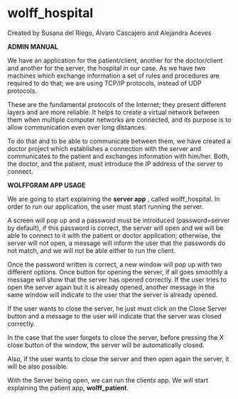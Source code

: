 # wolff_hospital
Created by Susana del Riego, Álvaro Cascajero and Alejandra Aceves

**ADMIN MANUAL**

We have an application for the patient/client, another for the doctor/client and another for the server, the hospital in our case. As we have two machines which exchange information a set of rules and procedures are required to do that; we are using TCP/IP protocols, instead of UDP protocols.

These are the fundamental protocols of the Internet; they present different layers and are more reliable. It helps to create a virtual network between them when multiple computer networks are connected, and its purpose is to allow communication even over long distances.

To do that and to be able to communicate between them, we have created a doctor project which establishes a connection with the server and communicates to the patient and exchanges information with him/her. Both, the doctor, and the patient, must introduce the IP address of the server to connect.

**WOLFFGRAM APP USAGE**

We are going to start explaining the **server app** , called wolff\_hospital. In order to run our application, the user must start running the server.


A screen will pop up and a password must be introduced (password=server by default), if this password is correct, the server will open and we will be able to connect to it with the patient or doctor application; otherwise, the server will not open, a message will inform the user that the passwords do not match, and we will not be able either to run the client.


Once the password written is correct, a new window will pop up with two different options. Once button for opening the server, if all goes smoothly a message will show that the server has opened correctly. If the user tries to open the server again but it is already opened, another message in the same window will indicate to the user that the server is already opened.

If the user wants to close the server, he just must click on the Close Server button and a message to the user will indicate that the server was closed correctly.


In the case that the user forgets to close the server, before pressing the X close button of the window, the server will be automatically closed.

Also, if the user wants to close the server and then open again the server, it will be also possible.

With the Server being open, we can run the clients app. We will start explaining the patient app, **wolff\_patient**.
